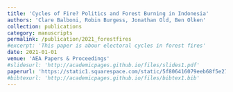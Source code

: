 ```yaml
---
title: 'Cycles of Fire? Politics and Forest Burning in Indonesia'
authors: 'Clare Balboni, Robin Burgess, Jonathan Old, Ben Olken'
collection: publications
category: manuscripts
permalink: /publication/2021_forestfires
#excerpt: 'This paper is abour electoral cycles in forest fires'
date: 2021-01-01
venue: 'AEA Papers & Proceedings'
#slidesurl: 'http://academicpages.github.io/files/slides1.pdf'
paperurl: 'https://static1.squarespace.com/static/5f806416079eeb68f5e277b1/t/6153a8e13834e25ad6d127b4/1632872674472/Balboni_etal_2021_Cycles-of-Fire-Politics-and-Forest-Burning-in-Indonesia.pdf'
#bibtexurl: 'http://academicpages.github.io/files/bibtex1.bib'
---
```


